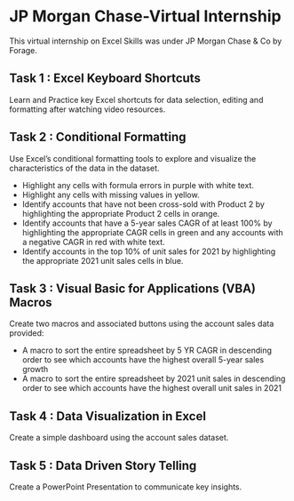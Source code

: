 # JP Morgan Chase-Virtual Internship
This virtual internship on Excel Skills was under JP Morgan Chase & Co by Forage.


## Task 1 : Excel Keyboard Shortcuts
Learn and Practice key Excel shortcuts for data selection, editing and formatting after watching video resources.

## Task 2 : Conditional Formatting
Use Excel’s conditional formatting tools to explore and visualize the characteristics of the data in the dataset.
- Highlight any cells with formula errors in purple with white text.
- Highlight any cells with missing values in yellow.
- Identify accounts that have not been cross-sold with Product 2 by highlighting the appropriate Product 2 cells in orange.
- Identify accounts that have a 5-year sales CAGR of at least 100% by highlighting the appropriate CAGR cells in green and any accounts with a negative CAGR in red with white text.
- Identify accounts in the top 10% of unit sales for 2021 by highlighting the appropriate 2021 unit sales cells in blue.

## Task 3 :  Visual Basic for Applications (VBA) Macros
Create two macros and associated buttons using the account sales data provided:

- A macro to sort the entire spreadsheet by 5 YR CAGR in descending order to see which accounts have the highest overall 5-year sales growth
- A macro to sort the entire spreadsheet by 2021 unit sales in descending order to see which accounts have the highest overall unit sales in 2021

## Task 4 : Data Visualization in Excel
Create a simple dashboard using the account sales dataset.

## Task 5 : Data Driven Story Telling
Create a PowerPoint Presentation to communicate key insights.
